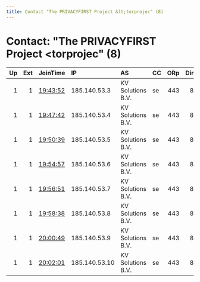 ```yaml
---
title: Contact "The PRIVACYFIRST Project &lt;torprojec" (8)
---
```


# Contact: "The PRIVACYFIRST Project &lt;torprojec" (8)

|   Up |   Ext | JoinTime                                                                                            | IP            | AS                | CC   |   ORp |   Dirp | OS    | Version   | Nickname      |   eFamMembers |
|-----:|------:|:----------------------------------------------------------------------------------------------------|:--------------|:------------------|:-----|------:|-------:|:------|:----------|:--------------|--------------:|
|    1 |     1 | [19:43:52](https://metrics.torproject.org/rs.html#details/D1293A6DBB3A99518FFD0859ACC51B8A0C4D742A) | 185.140.53.3  | KV Solutions B.V. | se   |   443 |     80 | Linux | 0.4.2.7   | PRIVACYFIRST1 |             1 |
|    1 |     1 | [19:47:42](https://metrics.torproject.org/rs.html#details/842D5F5215C6FCDCB104EE717E9531727B45C31D) | 185.140.53.4  | KV Solutions B.V. | se   |   443 |     80 | Linux | 0.4.2.7   | PRIVACYFIRST2 |             1 |
|    1 |     1 | [19:50:39](https://metrics.torproject.org/rs.html#details/3A6E7B4BB415408B255F479979D34BE63211CD07) | 185.140.53.5  | KV Solutions B.V. | se   |   443 |     80 | Linux | 0.4.2.7   | PRIVACYFIRST3 |             1 |
|    1 |     1 | [19:54:57](https://metrics.torproject.org/rs.html#details/0A7F10EFEA3204E7DA9B9F61E2A00D53D4953C08) | 185.140.53.6  | KV Solutions B.V. | se   |   443 |     80 | Linux | 0.4.2.7   | PRIVACYFIRST4 |             1 |
|    1 |     1 | [19:56:51](https://metrics.torproject.org/rs.html#details/83C85E142DBAA2B02770EFE79E5AD676F699C589) | 185.140.53.7  | KV Solutions B.V. | se   |   443 |     80 | Linux | 0.4.2.7   | PRIVACYFIRST5 |             1 |
|    1 |     1 | [19:58:38](https://metrics.torproject.org/rs.html#details/E4E519081A819772BDF9BC7AA1492B763E62D863) | 185.140.53.8  | KV Solutions B.V. | se   |   443 |     80 | Linux | 0.4.2.7   | PRIVACYFIRST6 |             1 |
|    1 |     1 | [20:00:49](https://metrics.torproject.org/rs.html#details/31243ACD67789C4E5F9C1A8BB8E471DCD7D50E78) | 185.140.53.9  | KV Solutions B.V. | se   |   443 |     80 | Linux | 0.4.2.7   | PRIVACYFIRST7 |             1 |
|    1 |     1 | [20:02:01](https://metrics.torproject.org/rs.html#details/CD6F3B972D890E39277C448BAD2C74DFC7EEB964) | 185.140.53.10 | KV Solutions B.V. | se   |   443 |     80 | Linux | 0.4.2.7   | PRIVACYFIRST8 |             1 |
